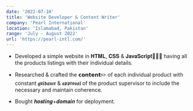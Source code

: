 ```yaml
---
date: '2022-07-10'
title: 'Website Developer & Content Writer'
company: 'Pearl International'
location: 'Islamabad, Pakistan'
range: 'July - August 2022'
url: 'https://pearl-intl.com/'
---
```


- Developed a simple website in 𝐇𝐓𝐌𝐋, 𝐂𝐒𝐒 & 𝐉𝐚𝐯𝐚𝐒𝐜𝐫𝐢𝐩𝐭🧑🏾‍💻 having all the products listings with their individual details.

- Researched & crafted the 𝗰𝗼𝗻𝘁𝗲𝗻𝘁✏️ of each individual product with constant 𝖌𝖚𝖎𝖉𝖆𝖓𝖈𝖊 & 𝖆𝖕𝖕𝖗𝖔𝖛𝖆𝖑 of the product supervisor to include the necessary and maintain coherence.

- Bought 𝒉𝒐𝒔𝒕𝒊𝒏𝒈+𝒅𝒐𝒎𝒂𝒊𝒏 for deployment.
